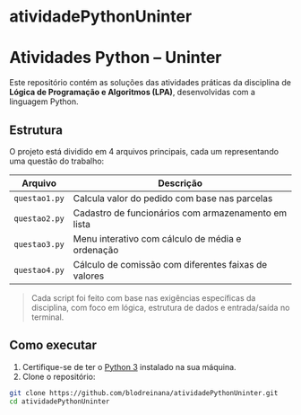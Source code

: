 # atividadePythonUninter

# Atividades Python – Uninter 

Este repositório contém as soluções das atividades práticas da disciplina de **Lógica de Programação e Algoritmos (LPA)**, desenvolvidas com a linguagem Python.

## Estrutura

O projeto está dividido em 4 arquivos principais, cada um representando uma questão do trabalho:

| Arquivo       | Descrição                                              |
|---------------|--------------------------------------------------------|
| `questao1.py` | Calcula valor do pedido com base nas parcelas          |
| `questao2.py` | Cadastro de funcionários com armazenamento em lista    |
| `questao3.py` | Menu interativo com cálculo de média e ordenação       |
| `questao4.py` | Cálculo de comissão com diferentes faixas de valores   |

> Cada script foi feito com base nas exigências específicas da disciplina, com foco em lógica, estrutura de dados e entrada/saída no terminal.

## Como executar

1. Certifique-se de ter o [Python 3](https://www.python.org/) instalado na sua máquina.
2. Clone o repositório:

```bash
git clone https://github.com/blodreinana/atividadePythonUninter.git
cd atividadePythonUninter
